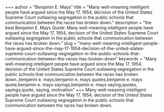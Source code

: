 +++
author = "Benjamin E. Mays"
title = "Many well-meaning intelligent people have argued since the May 17, 1954, decision of the United States Supreme Court outlawing segregation in the public schools that communication between the races has broken down."
description = "the best Benjamin E. Mays Quote: Many well-meaning intelligent people have argued since the May 17, 1954, decision of the United States Supreme Court outlawing segregation in the public schools that communication between the races has broken down."
slug = "many-well-meaning-intelligent-people-have-argued-since-the-may-17-1954-decision-of-the-united-states-supreme-court-outlawing-segregation-in-the-public-schools-that-communication-between-the-races-has-broken-down"
keywords = "Many well-meaning intelligent people have argued since the May 17, 1954, decision of the United States Supreme Court outlawing segregation in the public schools that communication between the races has broken down.,benjamin e. mays,benjamin e. mays quotes,benjamin e. mays quote,benjamin e. mays sayings,benjamin e. mays saying,quotes, sayings,quote, saying, motivation"
+++
Many well-meaning intelligent people have argued since the May 17, 1954, decision of the United States Supreme Court outlawing segregation in the public schools that communication between the races has broken down.
